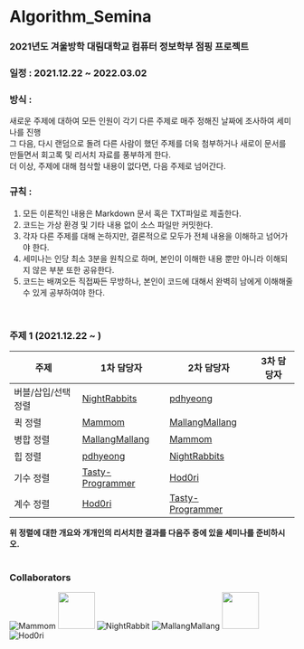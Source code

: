 # Algorithm_Semina

### 2021년도 겨울방학 대림대학교 컴퓨터 정보학부 점핑 프로젝트

### 일정 : 2021.12.22 ~ 2022.03.02

### 방식 : 
새로운 주제에 대하여 모든 인원이 각기 다른 주제로 매주 정해진 날짜에 조사하여 세미나를 진행  
그 다음, 다시 랜덤으로 돌려 다른 사람이 했던 주제를 더욱 첨부하거나 새로이 문서를 만들면서 회고록 및 리서치 자료를 풍부하게 한다.  
더 이상, 주제에 대해 첨삭할 내용이 없다면, 다음 주제로 넘어간다.  

### 규칙 :
1. 모든 이론적인 내용은 Markdown 문서 혹은 TXT파일로 제출한다.
2. 코드는 가상 환경 및 기타 내용 없이 소스 파일만 커밋한다.
3. 각자 다른 주제를 대해 논하지만, 결론적으로 모두가 전체 내용을 이해하고 넘어가야 한다.
4. 세미나는 인당 최소 3분을 원칙으로 하며, 본인이 이해한 내용 뿐만 아니라 이해되지 않은 부분 또한 공유한다.
5. 코드는 배껴오든 직접짜든 무방하나, 본인이 코드에 대해서 완벽히 남에게 이해해줄 수 있게 공부하여야 한다.

<br/>

### 주제 1 (2021.12.22 ~ )
|주제| 1차 담당자| 2차 담당자 | 3차 담당자 |
|---|-----------------------|---|---|
|버블/삽입/선택 정렬|[NightRabbits](https://github.com/NightRabbits)|[pdhyeong](https://github.com/pdhyeong)||
|퀵 정렬|[Mammom](https://github.com/Mammom)|[MallangMallang](https://github.com/Mallang-Mallang)||
|병합 정렬|[MallangMallang](https://github.com/Mallang-Mallang)|[Mammom](https://github.com/Mammom)||
|힙 정렬|[pdhyeong](https://github.com/pdhyeong)|[NightRabbits](https://github.com/NightRabbits)||
|기수 정렬|[Tasty-Programmer](https://github.com/Tasty-Programmer)|[Hod0ri](https://github.com/Hod0ri)||
|계수 정렬|[Hod0ri](https://github.com/Hod0ri)|[Tasty-Programmer](https://github.com/Tasty-Programmer)||

**위 정렬에 대한 개요와 개개인의 리서치한 결과를 다음주 중에 있을 세미나를 준비하시오.**
<br/><br/>
### Collaborators
![Mammom](https://avatars.githubusercontent.com/u/89181586?s=64&v=4)
<img src="https://avatars.githubusercontent.com/u/71219602?v=4" width="65" height="65"/>
![NightRabbit](https://avatars.githubusercontent.com/u/92222661?s=64&v=4)
![MallangMallang](https://avatars.githubusercontent.com/u/70959328?s=64&v=4)
<img src="https://avatars.githubusercontent.com/u/47372381?s=64&v=4" width="65" height="65"/>
![Hod0ri](https://avatars.githubusercontent.com/u/65306839?s=64&v=4)
